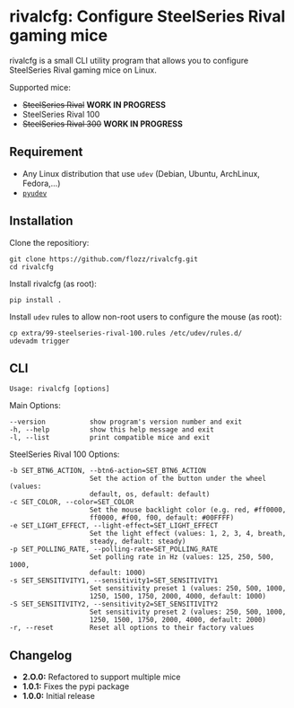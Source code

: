 # rivalcfg: Configure SteelSeries Rival gaming mice

rivalcfg is a small CLI utility program that allows you to configure
SteelSeries Rival gaming mice on Linux.

Supported mice:

* ~~SteelSeries Rival~~ **WORK IN PROGRESS**
* SteelSeries Rival 100
* ~~SteelSeries Rival 300~~ **WORK IN PROGRESS**


## Requirement

* Any Linux distribution that use `udev` (Debian, Ubuntu, ArchLinux,
  Fedora,...)
* [`pyudev`](https://pypi.python.org/pypi/pyudev)


## Installation

Clone the repositiory:

    git clone https://github.com/flozz/rivalcfg.git
    cd rivalcfg

Install rivalcfg (as root):

    pip install .

Install `udev` rules to allow non-root users to configure the mouse (as root):

    cp extra/99-steelseries-rival-100.rules /etc/udev/rules.d/
    udevadm trigger


## CLI

    Usage: rivalcfg [options]

Main Options:

    --version           show program's version number and exit
    -h, --help          show this help message and exit
    -l, --list          print compatible mice and exit

SteelSeries Rival 100 Options:

    -b SET_BTN6_ACTION, --btn6-action=SET_BTN6_ACTION
                        Set the action of the button under the wheel (values:
                        default, os, default: default)
    -c SET_COLOR, --color=SET_COLOR
                        Set the mouse backlight color (e.g. red, #ff0000,
                        ff0000, #f00, f00, default: #00FFFF)
    -e SET_LIGHT_EFFECT, --light-effect=SET_LIGHT_EFFECT
                        Set the light effect (values: 1, 2, 3, 4, breath,
                        steady, default: steady)
    -p SET_POLLING_RATE, --polling-rate=SET_POLLING_RATE
                        Set polling rate in Hz (values: 125, 250, 500, 1000,
                        default: 1000)
    -s SET_SENSITIVITY1, --sensitivity1=SET_SENSITIVITY1
                        Set sensitivity preset 1 (values: 250, 500, 1000,
                        1250, 1500, 1750, 2000, 4000, default: 1000)
    -S SET_SENSITIVITY2, --sensitivity2=SET_SENSITIVITY2
                        Set sensitivity preset 2 (values: 250, 500, 1000,
                        1250, 1500, 1750, 2000, 4000, default: 2000)
    -r, --reset         Reset all options to their factory values


## Changelog

* **2.O.0:** Refactored to support multiple mice
* **1.0.1:** Fixes the pypi package
* **1.0.0:** Initial release

